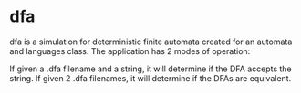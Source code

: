 # dfa

dfa is a simulation for deterministic finite automata created for an automata and languages class. The application has 2 modes of operation:

If given a .dfa filename and a string, it will determine if the DFA accepts the string.
If given 2 .dfa filenames, it will determine if the DFAs are equivalent.